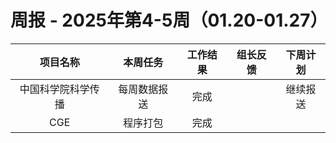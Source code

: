 
# 周报 - 2025年第4-5周（01.20-01.27）


|   项目名称    |  本周任务  | 工作结果 | 组长反馈 | 下周计划 |
| :-------: | :----: | :--: | :--: | :--: |
| 中国科学院科学传播 | 每周数据报送 |  完成  |      | 继续报送 |
|    CGE    |  程序打包  |  完成  |      |      |





